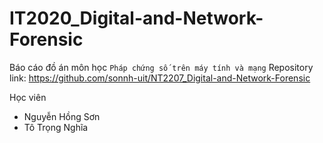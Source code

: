 # IT2020_Digital-and-Network-Forensic

Báo cáo đồ án môn học `Pháp chứng số trên máy tính và mạng`
Repository link: https://github.com/sonnh-uit/NT2207_Digital-and-Network-Forensic

Học viên
- Nguyễn Hồng Sơn
- Tô Trọng Nghĩa
